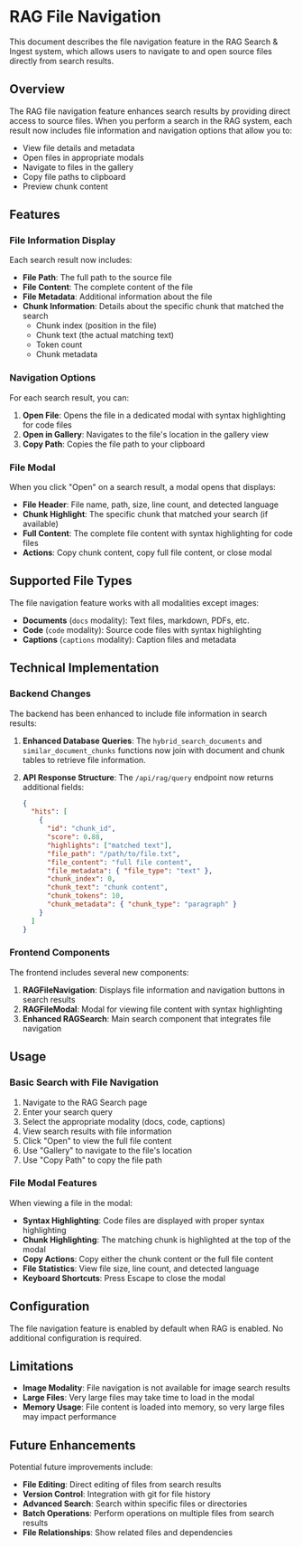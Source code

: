 # RAG File Navigation

This document describes the file navigation feature in the RAG Search & Ingest system, which allows users to navigate to and open source files directly from search results.

## Overview

The RAG file navigation feature enhances search results by providing direct access to source files. When you perform a search in the RAG system, each result now includes file information and navigation options that allow you to:

- View file details and metadata
- Open files in appropriate modals
- Navigate to files in the gallery
- Copy file paths to clipboard
- Preview chunk content

## Features

### File Information Display

Each search result now includes:

- **File Path**: The full path to the source file
- **File Content**: The complete content of the file
- **File Metadata**: Additional information about the file
- **Chunk Information**: Details about the specific chunk that matched the search
  - Chunk index (position in the file)
  - Chunk text (the actual matching text)
  - Token count
  - Chunk metadata

### Navigation Options

For each search result, you can:

1. **Open File**: Opens the file in a dedicated modal with syntax highlighting for code files
2. **Open in Gallery**: Navigates to the file's location in the gallery view
3. **Copy Path**: Copies the file path to your clipboard

### File Modal

When you click "Open" on a search result, a modal opens that displays:

- **File Header**: File name, path, size, line count, and detected language
- **Chunk Highlight**: The specific chunk that matched your search (if available)
- **Full Content**: The complete file content with syntax highlighting for code files
- **Actions**: Copy chunk content, copy full file content, or close modal

## Supported File Types

The file navigation feature works with all modalities except images:

- **Documents** (`docs` modality): Text files, markdown, PDFs, etc.
- **Code** (`code` modality): Source code files with syntax highlighting
- **Captions** (`captions` modality): Caption files and metadata

## Technical Implementation

### Backend Changes

The backend has been enhanced to include file information in search results:

1. **Enhanced Database Queries**: The `hybrid_search_documents` and `similar_document_chunks` functions now join with document and chunk tables to retrieve file information.

2. **API Response Structure**: The `/api/rag/query` endpoint now returns additional fields:

   ```json
   {
     "hits": [
       {
         "id": "chunk_id",
         "score": 0.88,
         "highlights": ["matched text"],
         "file_path": "/path/to/file.txt",
         "file_content": "full file content",
         "file_metadata": { "file_type": "text" },
         "chunk_index": 0,
         "chunk_text": "chunk content",
         "chunk_tokens": 10,
         "chunk_metadata": { "chunk_type": "paragraph" }
       }
     ]
   }
   ```

### Frontend Components

The frontend includes several new components:

1. **RAGFileNavigation**: Displays file information and navigation buttons in search results
2. **RAGFileModal**: Modal for viewing file content with syntax highlighting
3. **Enhanced RAGSearch**: Main search component that integrates file navigation

## Usage

### Basic Search with File Navigation

1. Navigate to the RAG Search page
2. Enter your search query
3. Select the appropriate modality (docs, code, captions)
4. View search results with file information
5. Click "Open" to view the full file content
6. Use "Gallery" to navigate to the file's location
7. Use "Copy Path" to copy the file path

### File Modal Features

When viewing a file in the modal:

- **Syntax Highlighting**: Code files are displayed with proper syntax highlighting
- **Chunk Highlighting**: The matching chunk is highlighted at the top of the modal
- **Copy Actions**: Copy either the chunk content or the full file content
- **File Statistics**: View file size, line count, and detected language
- **Keyboard Shortcuts**: Press Escape to close the modal

## Configuration

The file navigation feature is enabled by default when RAG is enabled. No additional configuration is required.

## Limitations

- **Image Modality**: File navigation is not available for image search results
- **Large Files**: Very large files may take time to load in the modal
- **Memory Usage**: File content is loaded into memory, so very large files may impact performance

## Future Enhancements

Potential future improvements include:

- **File Editing**: Direct editing of files from search results
- **Version Control**: Integration with git for file history
- **Advanced Search**: Search within specific files or directories
- **Batch Operations**: Perform operations on multiple files from search results
- **File Relationships**: Show related files and dependencies
